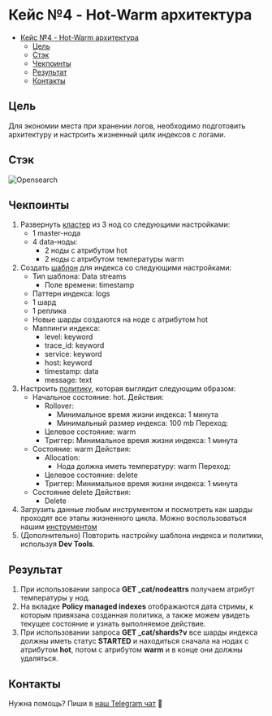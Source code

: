 # Кейс №4 - Hot-Warm архитектура

- [Кейс №4 - Hot-Warm архитектура](#кейс-4---hot-warm-архитектура)
  - [Цель](#цель)
  - [Стэк](#стэк)
  - [Чекпоинты](#чекпоинты)
  - [Результат](#результат)
  - [Контакты](#контакты)

## Цель

Для экономии места при хранении логов, необходимо подготовить архитектуру и настроить жизненный цилк индексов с логами.

## Стэк

![Opensearch](https://img.shields.io/badge/opensearch_2.19-005EB8.svg?style=for-the-badge&logo=OpenSearch&logoColor=white)

## Чекпоинты

1. Развернуть [кластер](https://docs.opensearch.org/latest/tuning-your-cluster/#advanced-step-7-set-up-a-hot-warm-architecture) из 3 нод со следующими настройками:
   - 1 master-нода
   - 4 data-ноды:
     - 2 ноды c атрибутом hot
     - 2 ноды с атрибутом температуры warm
2. Создать [шаблон](https://docs.opensearch.org/latest/im-plugin/index-templates/) для индекса со следующими настройками:
   - Тип шаблона: Data streams
      - Поле времени: timestamp
   - Паттерн индекса: logs
   - 1 шард
   - 1 реплика
   - Новые шарды создаются на ноде с атрибутом hot
   - Маппинги индекса:
      - level: keyword
      - trace_id: keyword
      - service: keyword
      - host: keyword
      - timestamp: data
      - message: text
3. Настроить [политику](https://docs.opensearch.org/latest/im-plugin/ism/index/), которая выглядит следующим образом:
    - Начальное состояние: hot.
      Действия:
        - Rollover:
          - Минимальное время жизни индекса: 1 минута
          - Минимальный размер индекса: 100 mb
      Переход:
        - Целевое состояние: warm
        - Триггер: Минимальное время жизни индекса: 1 минута
    - Состояние: warm
      Действия:
        - Allocation:
          - Нода должна иметь температуру: warm
      Переход:
        - Целевое состояние: delete
        - Триггер: Минимальное время жизни индекса: 1 минута
    - Состояние delete
      Действия:
        - Delete
4. Загрузить данные любым инструментом и посмотреть как шарды проходят все этапы жизненного цикла. Можно воспользоваться нашим [инструментом](https://github.com/inview-club/synthetica)
5. (Дополнительно) Повторить настройку шаблона индекса и политики, используя **Dev Tools**.

## Результат

1. При использовании запроса **GET _cat/nodeattrs** получаем атрибут температуры у нод.
2. На вкладке **Policy managed indexes** отображаются дата стримы, к которым привязана созданная политика, а также можем увидеть текущее состояние и узнать выполняемое действие.
3. При использовании запроса **GET _cat/shards?v** все шарды индекса должны иметь статус **STARTED** и находиться сначала на нодах с атрибутом **hot**, потом с атрибутом **warm** и в конце они должны удаляться.

## Контакты

Нужна помощь? Пиши в [наш Telegram чат](https://t.me/+nSELCyIX8ltlNjU6) 🫶
